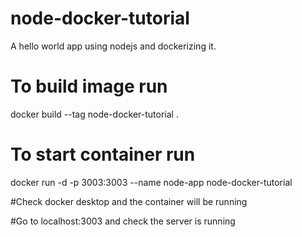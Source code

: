 # node-docker-tutorial

A hello world app using nodejs and dockerizing it.

# To build image run
docker build --tag node-docker-tutorial .

# To start container run
docker run -d -p 3003:3003 --name node-app node-docker-tutorial

#Check docker desktop and the container will be running

#Go to localhost:3003 and check the server is running
